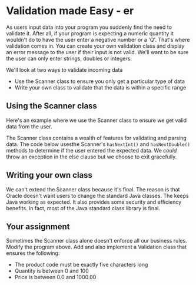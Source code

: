 # Validation made Easy - er

As users input data into your program you suddenly find the need to validate it. After all, if your program is expecting a numeric quantity it wouldn't do to have the user enter a negative number or a 'Q'. That's where validation comes in. You can create your own validation class and display an error message to the user if their input is not valid. We'll want to be sure the user can only enter strings, doubles or integers.

We'll look at two ways to validate incoming data

* Use the Scanner class to ensure you only get a particular type of data
* Write your own class to validate that the data is within a specific range

## Using the Scanner class

Here's an example where we use the Scanner class to ensure we get valid data from the user.

The Scanner class contains a wealth of features for validating and parsing data. The code below usesthe Scanner's `hasNextInt()` and `hasNextDouble()` methods to determine if the user entered the expected data. We _could_ throw an exception in the else clause but we choose to exit gracefully.

## Writing your own class

We can't extend the Scanner class because it's final. The reason is that Oracle doesn't want users to change the standard Java classes. The keeps Java working as expected. It also provides some security and efficiency benefits. In fact, most of the Java standard class library is final.

## Your assignment

Sometimes the Scanner class alone doesn't enforce all our business rules. Modify the program above. Add and also implement a Validation class that ensures the following:

* The product code must be exactly five characters long
* Quantity is between 0 and 100 
* Price is between 0.0 and 1000.00

